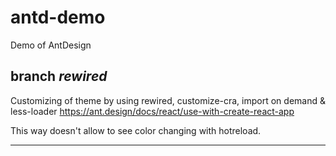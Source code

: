 # antd-demo
Demo of AntDesign

## branch *rewired*

Customizing of theme by using rewired, customize-cra, import on demand & less-loader
https://ant.design/docs/react/use-with-create-react-app

This way doesn't allow to see color changing with hotreload. 
____
